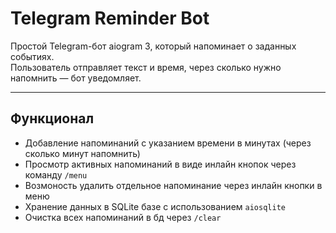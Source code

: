 # Telegram Reminder Bot

Простой Telegram-бот aiogram 3, который напоминает о заданных событиях.\
Пользователь отправляет текст и время, через сколько нужно напомнить — бот уведомляет.

---

## Функционал

- Добавление напоминаний с указанием времени в минутах (через сколько минут напомнить)  
- Просмотр активных напоминаний в виде инлайн кнопок через команду `/menu`   
- Возмоность удалить отдельное напоминание через инлайн кнопки в меню
- Хранение данных в SQLite базе с использованием `aiosqlite`  
- Очистка всех напоминаний в бд через `/clear`
